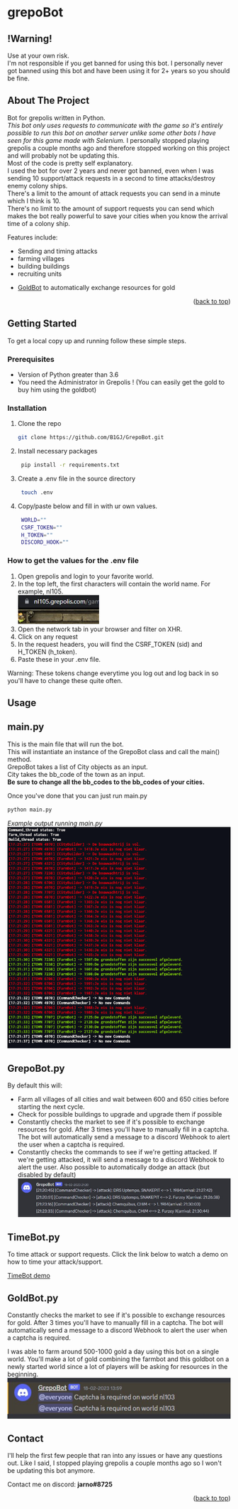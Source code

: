 # grepoBot

<div id="readme-top"> </div>

<!-- Warning for the user if they get banned I'm not responsible -->
## **!Warning!**
Use at your own risk.  
I'm not responsible if you get banned for using this bot. I personally never got banned using this bot and have been using it for 2+ years so you should be fine.

## About The Project

Bot for grepolis written in Python.  
*This bot only uses requests to communicate with the game so it's entirely possible to run this bot on another server unlike some other bots I have seen for this game made with Selenium.*
I personally stopped playing grepolis a couple months ago and therefore stopped working on this project and will probably not be updating this.  
Most of the code is pretty self explanatory.  
I used the bot for over 2 years and never got banned, even when I was sending 10 support/attack requests in a second to time attacks/destroy enemy colony ships.  
There's a limit to the amount of attack requests you can send in a minute which I think is 10.  
There's no limit to the amount of support requests you can send which makes the bot really powerful to save your cities when you know the arrival time of a colony ship.

Features include:

- Sending and timing attacks
- farming villages
- building buildings
- recruiting units
- <p><a href="#goldbot">GoldBot</a> to automatically exchange resources for gold</p>


<p align="right">(<a href="#readme-top">back to top</a>)</p>

<!-- GETTING STARTED -->

## Getting Started

To get a local copy up and running follow these simple steps.

### Prerequisites

- Version of Python greater than 3.6
- You need the Administrator in Grepolis ! (You can easily get the gold to buy him using the goldbot)

### Installation

1. Clone the repo
   ```sh
   git clone https://github.com/B1GJ/GrepoBot.git
   ```
2. Install necessary packages
   ```sh
    pip install -r requirements.txt
   ```
3. Create a .env file in the source directory
   ```sh
    touch .env
   ```
3. Copy/paste below and fill in with ur own values.
   ```sh
    WORLD=""
    CSRF_TOKEN=""
    H_TOKEN=""
    DISCORD_HOOK=""
   ```

### How to get the values for the .env file

1. Open grepolis and login to your favorite world.
2. In the top left, the first characters will contain the world name. For example, nl105.  
![Image of world name](./images/world_config.jpg)
3. Open the network tab in your browser and filter on XHR.
4. Click on any request
5. In the request headers, you will find the CSRF_TOKEN (sid) and H_TOKEN (h_token).
6. Paste these in your .env file.

Warning: These tokens change everytime you log out and log back in so you'll have to change these quite often.

<!-- USAGE EXAMPLES -->

## Usage



## **main.py**
This is the main file that will run the bot.  
This will instantiate an instance of the GrepoBot class and call the main() method.  
GrepoBot takes a list of City objects as an input.  
City takes the bb_code of the town as an input.  
**Be sure to change all the bb_codes to the bb_codes of your cities.** 

Once you've done that you can just run main.py
```sh
python main.py
```

*Example output running main.py*
![main](./images/main_example.png)


## **GrepoBot.py**
By default this will:
- Farm all villages of all cities and wait between 600 and 650 cities before starting the next cycle.
- Check for possible buildings to upgrade and upgrade them if possible
- Constantly checks the market to see if it's possible to exchange resources for gold. After 3 times you'll have to manually fill in a captcha. The bot will automatically send a message to a discord Webhook to alert the user when a captcha is required.
- Constantly checks the commands to see if we're getting attacked. If we're getting attacked, it will send a message to a discord Webhook to alert the user. Also possible to automatically dodge an attack (but disabled by default)
![CommandChecker Alert Example](./images/example_command_checker.jpg)


## **TimeBot.py**
To time attack or support requests. 
Click the link below to watch a demo on how to time your attack/support.

[TimeBot demo](https://www.youtube.com/watch?v=oVjMQ8C0VtY)

<div id="goldbot"> </div>

## **GoldBot.py**
Constantly checks the market to see if it's possible to exchange resources for gold. After 3 times you'll have to manually fill in a captcha. The bot will automatically send a message to a discord Webhook to alert the user when a captcha is required.

I was able to farm around 500-1000 gold a day using this bot on a single world. You'll make a lot of gold combining the farmbot and this goldbot on a newly started world since a lot of players will be asking for resources in the beginning.
![GoldBot Alert](./images/example_goldbot.jpg)


## Contact
I'll help the first few people that ran into any issues or have any questions out. Like I said, I stopped playing grepolis a couple months ago so I won't be updating this bot anymore.

Contact me on discord: **jarno#8725**



<p align="right">(<a href="#readme-top">back to top</a>)</p>

